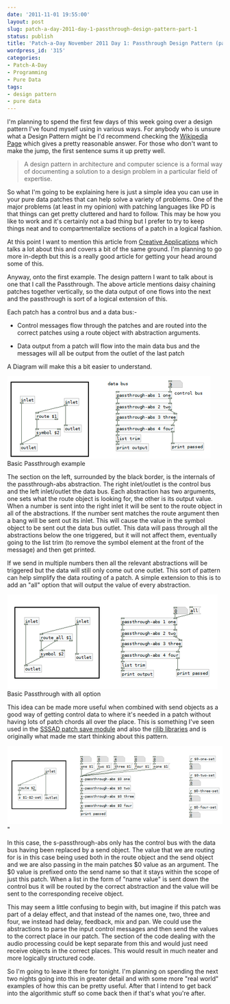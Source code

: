 ```yaml
---
date: '2011-11-01 19:55:00'
layout: post
slug: patch-a-day-2011-day-1-passthrough-design-pattern-part-1
status: publish
title: 'Patch-a-Day November 2011 Day 1: Passthrough Design Pattern (part 1)'
wordpress_id: '315'
categories:
- Patch-A-Day
- Programming
- Pure Data
tags:
- design pattern
- pure data
---
```


I'm planning to spend the first few days of this week going over a design pattern I've found myself using in various ways. For anybody who is unsure what a Design Pattern might be I'd recommend checking the [Wikipedia Page](http://en.wikipedia.org/wiki/Design_pattern) which gives a pretty reasonable answer. For those who don't want to make the jump, the first sentence sums it up pretty well.


> A design pattern in architecture and computer science is a formal way of documenting a solution to a design problem in a particular field of expertise.


So what I'm going to be explaining here is just a simple idea you can use in your pure data patches that can help solve a variety of problems. One of the major problems (at least in my opinion) with patching languages like PD is that things can get pretty cluttered and hard to follow. This may be how you like to work and it's certainly not a bad thing but I prefer to try to keep things neat and to compartmentalize sections of a patch in a logical fashion.

At this point I want to mention this article from [Creative Applications](http://www.creativeapplications.net/theory/patch-schematics-%E2%80%93-the-aesthetics-of-constraint-best-practices-theory/) which talks a lot about this and covers a bit of the same ground. I'm planning to go more in-depth but this is a really good article for getting your head around some of this.

Anyway, onto the first example. The design pattern I want to talk about is one that I call the Passthrough. The above article mentions daisy chaining patches together vertically, so the data output of one flows into the next and the passthrough is sort of a logical extension of this.

Each patch has a control bus and a data bus:-



	
  * Control messages flow through the patches and are routed into the correct patches using a route object with abstraction arguments.

	
  * Data output from a patch will flow into the main data bus and the messages will all be output from the outlet of the last patch




A Diagram will make this a bit easier to understand.




[![basic passthrough design](/a/2011-11-01-patch-a-day-2011-day-1-passthrough-design-pattern-part-1/passthrough-basic.png)](/a/2011-11-01-patch-a-day-2011-day-1-passthrough-design-pattern-part-1/passthrough-basic.png)
    Basic Passthrough example




The section on the left, surrounded by the black border, is the internals of the passthrough-abs abstraction. The right inlet/outlet is the control bus and the left inlet/outlet the data bus. Each abstraction has two arguments, one sets what the route object is looking for, the other is its output value. When a number is sent into the right inlet it will be sent to the route object in all of the abstractions. If the number sent matches the route argument then a bang will be sent out its inlet. This will cause the value in the symbol object to be sent out the data bus outlet. This data will pass through all the abstractions below the one triggered, but it will not affect them, eventually going to the list trim (to remove the symbol element at the front of the message) and then get printed.




If we send in multiple numbers then all the relevant abstractions will be triggered but the data will still only come out one outlet. This sort of pattern can help simplify the data routing of a patch. A simple extension to this is to add an "all" option that will output the value of every abstraction.




[![basic passthrough with all option](/a/2011-11-01-patch-a-day-2011-day-1-passthrough-design-pattern-part-1/passthrough-all.png)](/a/2011-11-01-patch-a-day-2011-day-1-passthrough-design-pattern-part-1/passthrough-all.png)
    Basic Passthrough with all option




This idea can be made more useful when combined with send objects as a good way of getting control data to where it's needed in a patch without having lots of patch chords all over the place. This is something I've seen used in the [SSSAD patch save module](http://puredata.hurleur.com/sujet-1531-sssad-save-module) and also the [rjlib libraries](https://github.com/rjdj/rjlib) and is originally what made me start thinking about this pattern.






![Passthrough with sends](/a/2011-11-01-patch-a-day-2011-day-1-passthrough-design-pattern-part-1/passthrough-send.png)"






In this case, the s-passthrough-abs only has the control bus with the data bus having been replaced by a send object. The value that we are routing for is in this case being used both in the route object and the send object and we are also passing in the main patches $0 value as an argument. The $0 value is prefixed onto the send name so that it stays within the scope of just this patch. When a list in the form of "name value" is sent down the control bus it will be routed by the correct abstraction and the value will be sent to the corresponding receive object.




This may seem a little confusing to begin with, but imagine if this patch was part of a delay effect, and that instead of the names one, two, three and four, we instead had delay, feedback, mix and pan. We could use the abstractions to parse the input control messages and then send the values to the correct place in our patch. The section of the code dealing with the audio processing could be kept separate from this and would just need receive objects in the correct places. This would result in much neater and more logically structured code.




So I'm going to leave it there for tonight. I'm planning on spending the next two nights going into this in greater detail and with some more "real world" examples of how this can be pretty useful. After that I intend to get back into the algorithmic stuff so come back then if that's what you're after.
